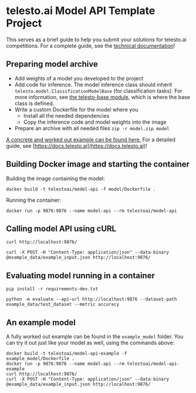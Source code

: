 # telesto.ai Model API Template Project
This serves as a brief guide to help you submit your solutions for telesto.ai competitions. For a complete guide, see the [technical documentation](https://docs.telesto.ai/)!

## Preparing model archive

* Add weights of a model you developed to the project
* Add code for inference. The model inference class should inherit `telesto.model.ClassificationModelBase` 
(for classification tasks). For more information, see [the telesto-base module](https://github.com/telesto-ai/telesto-base),
which is where the base class is defined.
* Write a custom Dockerfile for the model where you
    - Install all the needed dependencies
    - Copy the inference code and model weights into the image
* Prepare an archive with all needed files `zip -r model.zip model`

[A concrete and worked out example can be found here.](https://github.com/telesto-ai/telesto-models/tree/master/example_model)
For a detailed guide, see [https://docs.telesto.ai](https://docs.telesto.ai)!

## Building Docker image and starting the container
Building the image containing the model:
```
docker build -t telestoai/model-api -f model/Dockerfile .
```

Running the container:
```
docker run -p 9876:9876 --name model-api --rm telestoai/model-api
```

## Calling model API using cURL

```
curl http://localhost:9876/

curl -X POST -H "Content-Type: application/json" --data-binary @example_data/example_input.json http://localhost:9876/
```

## Evaluating model running in a container

```
pip install -r requirements-dev.txt

python -m evaluate --api-url http://localhost:9876 --dataset-path example_data/test_dataset --metric accuracy
```

## An example model
A fully worked out example can be found in the `example_model` folder. You can try it out just like your model as well, using the commands above:
```
docker build -t telestoai/model-api-example -f example_model/Dockerfile .
docker run -p 9876:9876 --name model-api --rm telestoai/model-api-example
curl http://localhost:9876/
curl -X POST -H "Content-Type: application/json" --data-binary @example_data/example_input.json http://localhost:9876/
```

